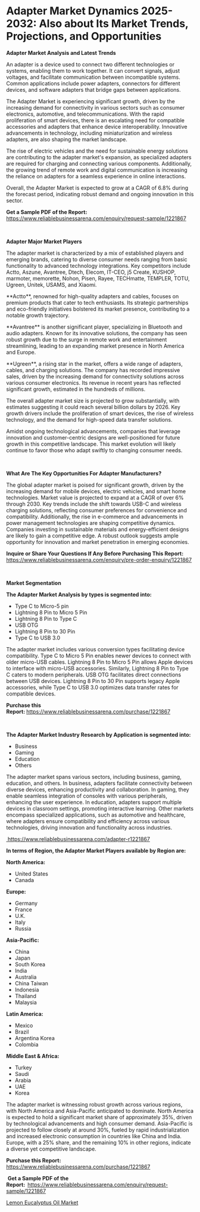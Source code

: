 <p><h1>Adapter Market Dynamics 2025-2032: Also about Its Market Trends, Projections, and Opportunities</h1></p><p><strong>Adapter Market Analysis and Latest Trends</strong></p>
<p><p>An adapter is a device used to connect two different technologies or systems, enabling them to work together. It can convert signals, adjust voltages, and facilitate communication between incompatible systems. Common applications include power adapters, connectors for different devices, and software adapters that bridge gaps between applications.</p><p>The Adapter Market is experiencing significant growth, driven by the increasing demand for connectivity in various sectors such as consumer electronics, automotive, and telecommunications. With the rapid proliferation of smart devices, there is an escalating need for compatible accessories and adapters that enhance device interoperability. Innovative advancements in technology, including miniaturization and wireless adapters, are also shaping the market landscape.</p><p>The rise of electric vehicles and the need for sustainable energy solutions are contributing to the adapter market's expansion, as specialized adapters are required for charging and connecting various components. Additionally, the growing trend of remote work and digital communication is increasing the reliance on adapters for a seamless experience in online interactions.</p><p>Overall, the Adapter Market is expected to grow at a CAGR of 6.8% during the forecast period, indicating robust demand and ongoing innovation in this sector.</p></p>
<p><strong>Get a Sample PDF of the Report:&nbsp;</strong> <a href="https://www.reliablebusinessarena.com/enquiry/request-sample/1221867?utm_campaign=3314&utm_medium=2&utm_source=Github&utm_content=ia&utm_term=04042025&utm_id=adapter">https://www.reliablebusinessarena.com/enquiry/request-sample/1221867</a></p>
<p>&nbsp;</p>
<p><strong>Adapter Major Market Players</strong></p>
<p><p>The adapter market is characterized by a mix of established players and emerging brands, catering to diverse consumer needs ranging from basic functionality to advanced technology integrations. Key competitors include Actto, Aszune, Avantree, Dtech, Elecom, IT-CEO, j5 Create, KUSHOP, marmoter, memorette, Nohon, Pisen, Rayee, TECHmatte, TEMPLER, TOTU, Ugreen, Unitek, USAMS, and Xiaomi.</p><p>**Actto**, renowned for high-quality adapters and cables, focuses on premium products that cater to tech enthusiasts. Its strategic partnerships and eco-friendly initiatives bolstered its market presence, contributing to a notable growth trajectory.</p><p>**Avantree** is another significant player, specializing in Bluetooth and audio adapters. Known for its innovative solutions, the company has seen robust growth due to the surge in remote work and entertainment streamlining, leading to an expanding market presence in North America and Europe.</p><p>**Ugreen**, a rising star in the market, offers a wide range of adapters, cables, and charging solutions. The company has recorded impressive sales, driven by the increasing demand for connectivity solutions across various consumer electronics. Its revenue in recent years has reflected significant growth, estimated in the hundreds of millions.</p><p>The overall adapter market size is projected to grow substantially, with estimates suggesting it could reach several billion dollars by 2026. Key growth drivers include the proliferation of smart devices, the rise of wireless technology, and the demand for high-speed data transfer solutions.</p><p>Amidst ongoing technological advancements, companies that leverage innovation and customer-centric designs are well-positioned for future growth in this competitive landscape. This market evolution will likely continue to favor those who adapt swiftly to changing consumer needs.</p></p>
<p>&nbsp;</p>
<p><strong>What Are The Key Opportunities For Adapter Manufacturers?</strong></p>
<p><p>The global adapter market is poised for significant growth, driven by the increasing demand for mobile devices, electric vehicles, and smart home technologies. Market value is projected to expand at a CAGR of over 6% through 2030. Key trends include the shift towards USB-C and wireless charging solutions, reflecting consumer preferences for convenience and compatibility. Additionally, the rise in e-commerce and advancements in power management technologies are shaping competitive dynamics. Companies investing in sustainable materials and energy-efficient designs are likely to gain a competitive edge. A robust outlook suggests ample opportunity for innovation and market penetration in emerging economies.</p></p>
<p><strong>Inquire or Share Your Questions If Any Before Purchasing This Report:</strong> <a href="https://www.reliablebusinessarena.com/enquiry/pre-order-enquiry/1221867?utm_campaign=3314&utm_medium=2&utm_source=Github&utm_content=ia&utm_term=04042025&utm_id=adapter">https://www.reliablebusinessarena.com/enquiry/pre-order-enquiry/1221867</a></p>
<p>&nbsp;</p>
<p><strong>Market Segmentation</strong></p>
<p><strong>The Adapter Market Analysis by types is segmented into:</strong></p>
<p><ul><li>Type C to Micro-5 pin</li><li>Lightning 8 Pin to Micro 5 Pin</li><li>Lightning 8 Pin to Type C</li><li>USB OTG</li><li>Lightning 8 Pin to 30 Pin</li><li>Type C to USB 3.0</li></ul></p>
<p><p>The adapter market includes various conversion types facilitating device compatibility. Type C to Micro 5 Pin enables newer devices to connect with older micro-USB cables. Lightning 8 Pin to Micro 5 Pin allows Apple devices to interface with micro-USB accessories. Similarly, Lightning 8 Pin to Type C caters to modern peripherals. USB OTG facilitates direct connections between USB devices. Lightning 8 Pin to 30 Pin supports legacy Apple accessories, while Type C to USB 3.0 optimizes data transfer rates for compatible devices.</p></p>
<p><strong>Purchase this Report:&nbsp;</strong><a href="https://www.reliablebusinessarena.com/purchase/1221867?utm_campaign=3314&utm_medium=2&utm_source=Github&utm_content=ia&utm_term=04042025&utm_id=adapter">https://www.reliablebusinessarena.com/purchase/1221867</a></p>
<p>&nbsp;</p>
<p><strong>The Adapter Market Industry Research by Application is segmented into:</strong></p>
<p><ul><li>Business</li><li>Gaming</li><li>Education</li><li>Others</li></ul></p>
<p><p>The adapter market spans various sectors, including business, gaming, education, and others. In business, adapters facilitate connectivity between diverse devices, enhancing productivity and collaboration. In gaming, they enable seamless integration of consoles with various peripherals, enhancing the user experience. In education, adapters support multiple devices in classroom settings, promoting interactive learning. Other markets encompass specialized applications, such as automotive and healthcare, where adapters ensure compatibility and efficiency across various technologies, driving innovation and functionality across industries.</p></p>
<p><a href="https://www.reliablebusinessarena.com/adapter-r1221867?utm_campaign=3314&utm_medium=2&utm_source=Github&utm_content=ia&utm_term=04042025&utm_id=adapter">&nbsp;https://www.reliablebusinessarena.com/adapter-r1221867</a></p>
<p><strong>In terms of Region, the Adapter Market Players available by Region are:</strong></p>
<p>
    <p> <strong> North America: </strong>
        <ul>
            <li>United States</li>
            <li>Canada</li>
        </ul>
        </p> 
    <p> <strong> Europe: </strong>
        <ul>
            <li>Germany</li>
            <li>France</li>
            <li>U.K.</li>
            <li>Italy</li>
            <li>Russia</li>
        </ul>
        </p> 
    <p> <strong> Asia-Pacific: </strong>
        <ul>
            <li>China</li>
            <li>Japan</li>
            <li>South Korea</li>
            <li>India</li>
            <li>Australia</li>
            <li>China Taiwan</li>
            <li>Indonesia</li>
            <li>Thailand</li>
            <li>Malaysia</li>
        </ul>
        </p> 
    <p> <strong> Latin America: </strong>
        <ul>
            <li>Mexico</li>
            <li>Brazil</li>
            <li>Argentina Korea</li>
            <li>Colombia</li>
        </ul>
        </p> 
    <p> <strong> Middle East & Africa: </strong>
        <ul>
            <li>Turkey</li>
            <li>Saudi</li>
            <li>Arabia</li>
            <li>UAE</li>
            <li>Korea</li>
        </ul>
    </p>
    </p>
<p><p>The adapter market is witnessing robust growth across various regions, with North America and Asia-Pacific anticipated to dominate. North America is expected to hold a significant market share of approximately 35%, driven by technological advancements and high consumer demand. Asia-Pacific is projected to follow closely at around 30%, fueled by rapid industrialization and increased electronic consumption in countries like China and India. Europe, with a 25% share, and the remaining 10% in other regions, indicate a diverse yet competitive landscape.</p></p>
<p><strong>Purchase this Report: </strong><a href="https://www.reliablebusinessarena.com/purchase/1221867?utm_campaign=3314&utm_medium=2&utm_source=Github&utm_content=ia&utm_term=04042025&utm_id=adapter">https://www.reliablebusinessarena.com/purchase/1221867</a></p>
<p>&nbsp;<strong>Get a Sample PDF of the Report:&nbsp;&nbsp;</strong><a href="https://www.reliablebusinessarena.com/enquiry/request-sample/1221867?utm_campaign=3314&utm_medium=2&utm_source=Github&utm_content=ia&utm_term=04042025&utm_id=adapter">https://www.reliablebusinessarena.com/enquiry/request-sample/1221867</a></p>
<p><strong></strong></p>
<p><p><a href="https://github.com/mudgeadamsvx/Market-Research-Report-List-1/blob/main/lemon-eucalyptus-oil-market.md?utm_campaign=3314&utm_medium=2&utm_source=Github&utm_content=ia&utm_term=04042025&utm_id=adapter">Lemon Eucalyptus Oil Market</a></p></p>